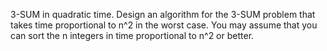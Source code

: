 3-SUM in quadratic time.
Design an algorithm for the 3-SUM problem that takes time proportional to n^2 in the worst case. You may assume that you can sort the n integers in time proportional to n^2 or better.

